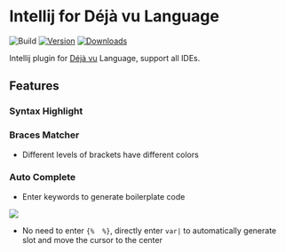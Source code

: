 # Intellij for Déjà vu Language

![Build](https://github.com/voml/voml-intellij/workflows/Build/badge.svg)
[![Version](https://img.shields.io/jetbrains/plugin/v/PLUGIN_ID.svg)](https://plugins.jetbrains.com/plugin/PLUGIN_ID)
[![Downloads](https://img.shields.io/jetbrains/plugin/d/PLUGIN_ID.svg)](https://plugins.jetbrains.com/plugin/PLUGIN_ID)

<!-- Plugin description -->

Intellij plugin for [Déjà vu](https://github.com/oovm/dejavu-engine) Language, support all IDEs.

## Features

### Syntax Highlight

### Braces Matcher

- Different levels of brackets have different colors

### Auto Complete

- Enter keywords to generate boilerplate code

![](https://user-images.githubusercontent.com/17541209/204133399-39aa8457-e197-4623-a8fd-827a4c35b16c.png)

- No need to enter `{%  %}`, directly enter `var|` to automatically generate slot and move the cursor to the center


<!-- Plugin description end -->

